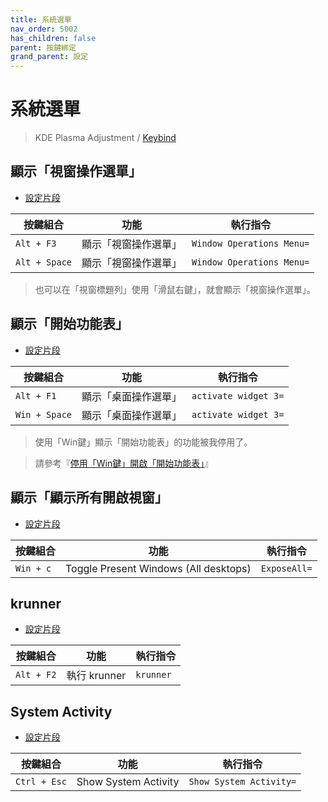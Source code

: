 ```yaml
---
title: 系統選單
nav_order: 5002
has_children: false
parent: 按鍵綁定
grand_parent: 設定
---
```



# 系統選單

> KDE Plasma Adjustment / [Keybind](https://github.com/samwhelp/note-about-manjaro-kde-plasma/tree/gh-pages/_demo/prototype/de/kde-plasma/part/keybind/kde-plasma-keybind-main)


## 顯示「視窗操作選單」

* [設定片段](https://github.com/samwhelp/manjaro-kde-plasma-adjustment/blob/main/prototype/main/kde-config/locale/en_us/Breeze-Dark/asset/overlay/etc/skel/.config/kglobalshortcutsrc#L144)

| 按鍵組合           | 功能        | 執行指令             |
| ----------------- | ------------ | -------------------- |
| `Alt + F3`  | 顯示「視窗操作選單」 | `Window Operations Menu=` |
| `Alt + Space`  | 顯示「視窗操作選單」 | `Window Operations Menu=` |

> 也可以在「視窗標題列」使用「滑鼠右鍵」，就會顯示「視窗操作選單」。


## 顯示「開始功能表」

* [設定片段](https://github.com/samwhelp/manjaro-kde-plasma-adjustment/blob/main/prototype/main/kde-config/locale/en_us/Breeze-Dark/asset/overlay/etc/skel/.config/kglobalshortcutsrc#L265)

| 按鍵組合           | 功能        | 執行指令             |
| ----------------- | ------------ | -------------------- |
| `Alt + F1`  | 顯示「桌面操作選單」 | `activate widget 3=` |
| `Win + Space`  | 顯示「桌面操作選單」 | `activate widget 3=` |


> 使用「Win鍵」顯示「開始功能表」的功能被我停用了。

> 請參考『[停用「Win鍵」開啟「開始功能表」](https://samwhelp.github.io/note-about-manjaro-kde-plasma/read/howto/disable-opening-application-launcher-with-super-key.html)』


## 顯示「顯示所有開啟視窗」

* [設定片段](https://github.com/samwhelp/note-about-mabox/tree/gh-pages/_demo/project/mabox-adjustment/asset/overlay/etc/skel/.config/openbox/share/gen/openbox-gen-rc/Section/Keybind/MenuClientList.php#L55)

| 按鍵組合           | 功能        | 執行指令             |
| ----------------- | ------------ | -------------------- |
| `Win + c`  | Toggle Present Windows (All desktops) | `ExposeAll=` |


## krunner

* [設定片段](https://github.com/samwhelp/manjaro-kde-plasma-adjustment/blob/main/prototype/main/kde-config/locale/en_us/Breeze-Dark/asset/overlay/etc/skel/.config/kglobalshortcutsrc#L213-L216)


| 按鍵組合           | 功能        | 執行指令             |
| ----------------- | ------------ | -------------------- |
| `Alt + F2`  | 執行 krunner | `krunner` |


## System Activity

* [設定片段](https://github.com/samwhelp/manjaro-kde-plasma-adjustment/blob/main/prototype/main/kde-config/locale/en_us/Breeze-Dark/asset/overlay/etc/skel/.config/kglobalshortcutsrc#L26)


| 按鍵組合           | 功能        | 執行指令             |
| ----------------- | ------------ | -------------------- |
| `Ctrl + Esc`  | Show System Activity | `Show System Activity=` |


